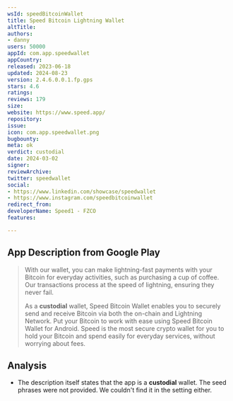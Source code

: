 ```yaml
---
wsId: speedBitcoinWallet
title: Speed Bitcoin Lightning Wallet
altTitle: 
authors:
- danny
users: 50000
appId: com.app.speedwallet
appCountry: 
released: 2023-06-18
updated: 2024-08-23
version: 2.4.6.0.0.1.fp.gps
stars: 4.6
ratings: 
reviews: 179
size: 
website: https://www.speed.app/
repository: 
issue: 
icon: com.app.speedwallet.png
bugbounty: 
meta: ok
verdict: custodial
date: 2024-03-02
signer: 
reviewArchive: 
twitter: speedwallet
social:
- https://www.linkedin.com/showcase/speedwallet
- https://www.instagram.com/speedbitcoinwallet
redirect_from: 
developerName: Speed1 - FZCO
features: 

---
```


## App Description from Google Play 

> With our wallet, you can make lightning-fast payments with your Bitcoin for everyday activities, such as purchasing a cup of coffee. Our transactions process at the speed of lightning, ensuring they never fail.
>
> As a **custodial** wallet, Speed Bitcoin Wallet enables you to securely send and receive Bitcoin via both the on-chain and Lightning Network. Put your Bitcoin to work with ease using Speed Bitcoin Wallet for Android. Speed is the most secure crypto wallet for you to hold your Bitcoin and spend easily for everyday services, without worrying about fees.

## Analysis 

- The description itself states that the app is a **custodial** wallet. The seed phrases were not provided. We couldn't find it in the setting either.